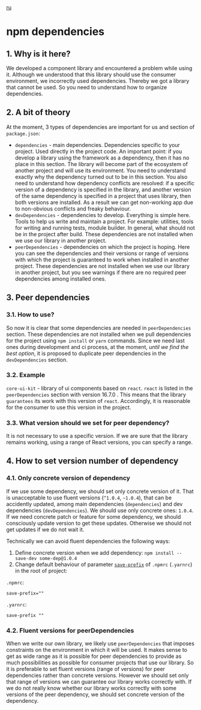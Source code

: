 [ru](./README.ru.md)

# npm dependencies

## 1. Why is it here?

We developed a component library and encountered a problem while using it. Although we understood that this library
should use the consumer environment, we incorrectly used dependencies. Thereby we got a library that cannot be used.
So you need to understand how to organize dependencies.

## 2. A bit of theory

At the moment, 3 types of dependencies are important for us and section of `package.json`:

* `dependencies` - main dependencies.  Dependencies specific to your project. Used directly 
in the project code. An important point: if you develop a library using the framework as a dependency, then it has
no place in this section. The library will become part of the ecosystem of another project and will use
its environment. You need to understand exactly why the dependency turned out to be in this section.  You also need
to understand how dependency conflicts are resolved: if a specific version of a dependency is specified in
the library, and another version of the same dependency is specified in a project that uses library, 
then both versions are installed. As a result we can get non-working app due to non-obvious conflicts and freaky
behaviour.
* `devDependencies` - dependencies to develop. Everything is simple here. Tools to help us write
and maintain a project. For example: utilities, tools for writing and running tests, module builder. 
In general, what should not be in the project after build. These dependencies are not installed 
when we use our library in another project.
* `peerDependencies` - dependencies on which the project is hoping. Here you can see the
dependencies and their versions or range of versions with which the project is guaranteed to work 
when installed in another project. These dependencies are not installed when we use our library 
in another project, but you see warnings if there are no required peer dependencies among 
installed ones.

## 3. Peer dependencies

### 3.1. How to use?

So now it is clear that some dependencies are needed in `peerDependencies` section. 
These dependencies are not installed when we pull dependencies for the project using 
`npm install` or `yarn` commands. Since we need last ones during development and ci process, 
at the moment, *until we find the best option*, it is proposed to duplicate peer dependencies 
in the `devDependencies` section.

### 3.2. Example

`core-ui-kit` - library of ui components based on `react`.  `react` is listed in the `peerDependencies` section with
version 16.7.0 . This means that the library `guarantees` its work with this version of `react`.  Accordingly, it is
reasonable for the consumer to use this version in the project.

### 3.3. What version should we set for peer dependency?

It is not necessary to use a specific version. If we are sure that the library remains working, using
a range of React versions, you can specify a range.

## 4. How to set version number of dependency

### 4.1. Only concrete version of dependency

If we use some dependency, we should set only concrete version of it. That is unacceptable to use
fluent versions (`^1.0.4`, `~1.0.4`), that can be accidently updated, among main dependencies (`dependencies`) 
and dev dependencies (`devDependencies`). We should use only concrete ones: `1.0.4`. If we need 
concrete patch or feature for some dependency, we should consciously update version to get these updates.
Otherwise we should not get updates if we do not wait it.

Technically we can avoid fluent dependencies the following ways:

1. Define concrete version when we add dependency: `npm install --save-dev some-dep@1.0.4`
2. Change default behaviour of parameter [`save-prefix`](https://docs.npmjs.com/misc/config#save-prefix) 
of `.npmrc` (`.yarnrc`) in the root of project:
 
`.npmrc`:

```
save-prefix=""
```

`.yarnrc`:

```
save-prefix ""
```

### 4.2. Fluent versions for peerDependencies

When we write our own library, we likely use `peerDependencies` that imposes constraints on the
environment in which it will be used. It makes sense to get as wide range as it is possible for
peer dependencies to provide as much possibilities as possible for consumer projects that use
our library. So it is preferable to set fluent versions (range of versions) for peer dependencies
rather than concrete versions. However we should set only that range of versions we can guarantee
our library works correctly with. If we do not really know whether our library works correctly
with some versions of the peer dependency, we should set concrete version of the dependency.

